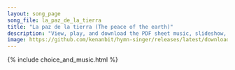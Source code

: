 ```yaml
---
layout: song_page
song_file: la_paz_de_la_tierra
title: "La paz de la tierra (The peace of the earth)"
description: "View, play, and download the PDF sheet music, slideshow, and audio. Lyrics: La paz de la tierra esté contigo, la paz de los cielos también. La paz de los ríos esté contigo, la paz de los mares también. Paz profunda cayendo sob... spanish english secular 4part chords"
image: https://github.com/kenanbit/hymn-singer/releases/latest/download/la_paz_de_la_tierra-trad.png
---
```


{% include choice_and_music.html %}